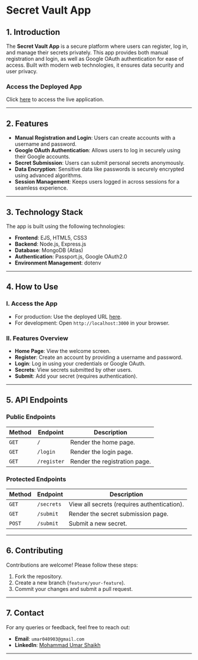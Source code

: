 
# **Secret Vault App**

## **1. Introduction**
The **Secret Vault App** is a secure platform where users can register, log in, and manage their secrets privately. This app provides both manual registration and login, as well as Google OAuth authentication for ease of access. Built with modern web technologies, it ensures data security and user privacy.

### **Access the Deployed App**
Click [here](https://secret-vault-3-production.up.railway.app/) to access the live application.

---

## **2. Features**
- **Manual Registration and Login**: Users can create accounts with a username and password.
- **Google OAuth Authentication**: Allows users to log in securely using their Google accounts.
- **Secret Submission**: Users can submit personal secrets anonymously.
- **Data Encryption**: Sensitive data like passwords is securely encrypted using advanced algorithms.
- **Session Management**: Keeps users logged in across sessions for a seamless experience.

---

## **3. Technology Stack**
The app is built using the following technologies:
- **Frontend**: EJS, HTML5, CSS3
- **Backend**: Node.js, Express.js
- **Database**: MongoDB (Atlas)
- **Authentication**: Passport.js, Google OAuth2.0
- **Environment Management**: dotenv

---

## **4. How to Use**

### **I. Access the App**
- For production: Use the deployed URL [here](https://secret-vault-3-production.up.railway.app/).
- For development: Open `http://localhost:3000` in your browser.


### **II. Features Overview**
- **Home Page**: View the welcome screen.
- **Register**: Create an account by providing a username and password.
- **Login**: Log in using your credentials or Google OAuth.
- **Secrets**: View secrets submitted by other users.
- **Submit**: Add your secret (requires authentication).

---

## **5. API Endpoints**

### **Public Endpoints**
| Method | Endpoint          | Description                       |
|--------|--------------------|-----------------------------------|
| `GET`  | `/`                | Render the home page.            |
| `GET`  | `/login`           | Render the login page.           |
| `GET`  | `/register`        | Render the registration page.    |

### **Protected Endpoints**
| Method | Endpoint           | Description                              |
|--------|--------------------|------------------------------------------|
| `GET`  | `/secrets`         | View all secrets (requires authentication). |
| `GET`  | `/submit`          | Render the secret submission page.      |
| `POST` | `/submit`          | Submit a new secret.                    |

---

## **6. Contributing**
Contributions are welcome! Please follow these steps:
1. Fork the repository.
2. Create a new branch (`feature/your-feature`).
3. Commit your changes and submit a pull request.

---

## **7. Contact**
For any queries or feedback, feel free to reach out:
- **Email**: `umar040903@gmail.com`
- **LinkedIn**: [Mohammad Umar Shaikh](https://www.linkedin.com/in/mohammad-umar-b914a3227/)

---
